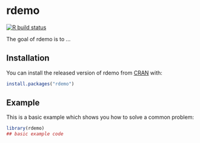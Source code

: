 
# rdemo

<!-- badges: start -->
[![R build status](https://github.com/byapparov/rdemo/workflows/R-CMD-check/badge.svg)](https://github.com/byapparov/rdemo/actions)
<!-- badges: end -->

The goal of rdemo is to ...

## Installation

You can install the released version of rdemo from [CRAN](https://CRAN.R-project.org) with:

``` r
install.packages("rdemo")
```

## Example

This is a basic example which shows you how to solve a common problem:

``` r
library(rdemo)
## basic example code
```


